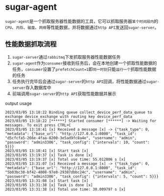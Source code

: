 # sugar-agent

`sugar-agent`是一个抓取服务器性能数据的工具，它可以抓取服务器`某个时间段内`的`CPU`、`内存`、`磁盘`、`网络`等性能数据，并将数据通过`http API`发送回`sugar-server`。

## 性能数据抓取流程
1. `sugar-server`通过`rabbitmq`下发抓取服务器性能数据任务
2. `sugar-agent`作为`consumer`接收到任务后，会在本地创建一个抓取性能数据的任务，`consumer`设置了`prefetchCount=1`即`同一时刻`只能`运行一个`抓取性能数据的任务
3. 任务执行完毕后会通过`sugar-server`的`http API`回调，将性能数据通过`sugar-server`存入数据库中
4. 前端调用`sugar-server`的`http API`获取性能数据并展示

output usage
```text
2023/03/05 13:18:22 Binding queue collect_device_perf_data_queue to exchange device_exchange with routing key device_perf_data
2023/03/05 13:18:22 [******] Started consumer [******] -> Waiting for messages. To exit press CTRL+C
2023/03/05 13:18:41 [x] Received a message [x] -> {"task_type": 0, "metadata": {"base_url": "http://127.0.0.1:8000", "task_id": "d5cfcfa5-266e-4faa-8200-3e5ad9fc8a4e", "username": "admin", "password": "admin3306", "task_config": {"intervals": 10, "count": 5}}}
2023/03/05 13:18:41 [x] Start task [x]
2023/03/05 13:19:37 [x] Task is done [x]
2023/03/05 13:19:37 [x] Total use time: 55.012806 s [x]
2023/03/05 13:31:07 [x] Received a message [x] -> {"task_type": 0, "metadata": {"base_url": "http://127.0.0.1:8000", "task_id": "5b03bc30-bf42-4008-97e0-29387dbbc24c", "username": "admin", "password": "admin3306", "task_config": {"intervals": 5, "count": 5}}}
2023/03/05 13:31:08 [x] Start task [x]
2023/03/05 13:31:38 [x] Task is done [x]
2023/03/05 13:31:38 [x] Total use time: 30.009797 s [x]
```
